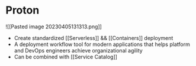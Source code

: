# Proton
![[Pasted image 20230405131313.png]]
- Create standardized [[Serverless]] && [[Containers]] deployment
- A deployment workflow tool for modern applications that helps platform and DevOps engineers achieve organizational agility
- Can be combined with [[Service Catalog]]


